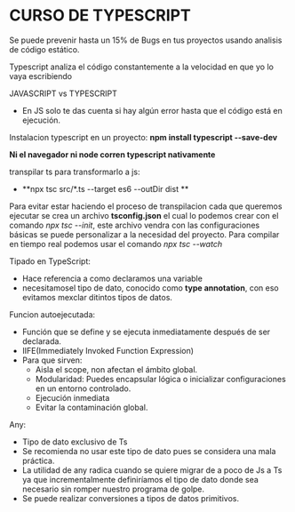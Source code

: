 # CURSO DE TYPESCRIPT

Se puede prevenir hasta un 15% de Bugs en tus proyectos usando analisis de código estático.

Typescript analiza el código constantemente a la velocidad en que yo lo vaya escribiendo


JAVASCRIPT vs TYPESCRIPT
 - En JS solo te das cuenta si hay algún error hasta que el código está en ejecución.

Instalacion typescript en un proyecto:
 **npm install typescript --save-dev**


**Ni el navegador ni node corren typescript nativamente**

transpilar ts para transformarlo a js:
 - **npx tsc src/*.ts --target es6 --outDir dist **  

Para evitar estar haciendo el proceso de transpilacion cada que queremos ejecutar se crea un archivo **tsconfig.json** el cual lo podemos crear con el comando *npx tsc --init*, este archivo vendra con las configuraciones básicas se puede personalizar a la necesidad del proyecto.
Para compilar en tiempo real podemos usar el comando  *npx tsc --watch*


Tipado en TypeScript:
 - Hace referencia a como declaramos una variable
 - necesitamosel tipo de dato, conocido como **type annotation**, con eso evitamos mexclar ditintos tipos de datos.


Funcion autoejecutada:
 - Función que se define y se ejecuta inmediatamente después de ser declarada.
 - IIFE(Immediately Invoked Function Expression)
 - Para que sirven:
   - Aisla el scope, non afectan el ámbito global.
   - Modularidad: Puedes encapsular lógica o inicializar configuraciones en un entorno controlado.
   - Ejecución inmediata
   - Evitar la contaminación global.


Any:
 - Tipo de dato exclusivo de Ts
 - Se recomienda no usar este tipo de dato pues se considera una mala práctica.
 - La utilidad de any radica cuando se quiere migrar de a poco de Js a Ts ya que incrementalmente definiríamos el tipo de dato donde sea necesario sin romper nuestro programa de golpe.
 - Se puede realizar conversiones a tipos de datos primitivos.


